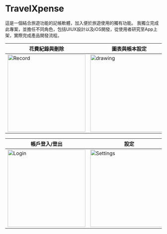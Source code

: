 # TravelXpense

這是一個結合旅遊功能的記帳軟體，加入便於旅遊使用的獨有功能。
我獨立完成此專案，並擔任不同角色，包括UIUX設計以及iOS開發，從使用者研究至App上架，實際完成產品開發流程。


| 花費紀錄與刪除 | 圖表與帳本設定 |
| --- | --- |
| <img src="/Demo/Record.gif" alt="Record" width="250"/> | <img src="/Demo/Chart.gif" alt="drawing" width="250"/>

 帳戶登入/登出 | 設定 |
| --- | --- |
| <img src="/Demo/Login.gif" alt="Login" width="250"/> | <img src="/Demo/Settings.gif" alt="Settings" width="250"/>
